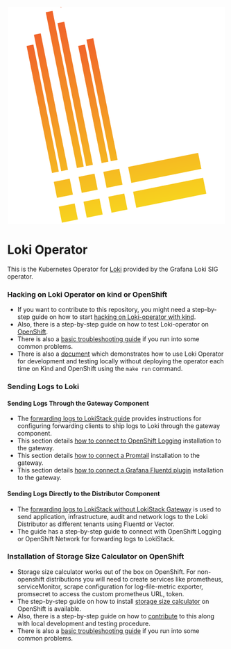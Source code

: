 <p align="center"><img src="../docs/sources/logo.png" alt="Loki Logo"></p>

# Loki Operator

This is the Kubernetes Operator for [Loki](https://grafana.com/docs/loki/latest/)
provided by the Grafana Loki SIG operator.

### Hacking on Loki Operator on kind or OpenShift

* If you want to contribute to this repository, you might need a step-by-step guide on how to start [hacking on Loki-operator with kind](https://github.com/grafana/loki/blob/main/operator/docs/operator/hack_loki_operator.md#hacking-using-kind).
* Also, there is a step-by-step guide on how to test Loki-operator on [OpenShift](https://github.com/grafana/loki/blob/main/operator/docs/operator/hack_loki_operator.md#hacking-on-openshift).
* There is also a [basic troubleshooting guide](https://github.com/grafana/loki/blob/main/operator/docs/operator/hack_loki_operator.md#basic-troubleshooting) if you run into some common problems.
* There is also a [document](https://github.com/grafana/loki/blob/main/operator/docs/operator/hack_operator_make_run.md) which demonstrates how to use Loki Operator for development and testing locally without deploying the operator each time on Kind and OpenShift using the `make run` command.

### Sending Logs to Loki

#### Sending Logs Through the Gateway Component

* The [forwarding logs to LokiStack guide](https://github.com/grafana/loki/blob/main/operator/docs/user-guides/forwarding_logs_to_gateway.md) provides instructions for configuring forwarding clients to ship logs to Loki through the gateway component.
* This section details [how to connect to OpenShift Logging](https://github.com/grafana/loki/blob/main/operator/docs/user-guides/forwarding_logs_to_gateway.md#openshift-logging) installation to the gateway.
* This section details [how to connect a Promtail](https://github.com/grafana/loki/blob/main/operator/docs/user-guides/forwarding_logs_to_gateway.md#promtail) installation to the gateway.
* This section details [how to connect a Grafana Fluentd plugin](https://github.com/grafana/loki/blob/main/operator/docs/user-guides/forwarding_logs_to_gateway.md#fluentd) installation to the gateway.

#### Sending Logs Directly to the Distributor Component

* The [forwarding logs to LokiStack without LokiStack Gateway](https://github.com/grafana/loki/blob/main/operator/docs/user-guides/forwarding_logs_without_gateway.md) is used to send application, infrastructure, audit and network logs to the Loki Distributor as different tenants using Fluentd or Vector.
* The guide has a step-by-step guide to connect with OpenShift Logging or OpenShift Network for forwarding logs to LokiStack.

### Installation of Storage Size Calculator on OpenShift

* Storage size calculator works out of the box on OpenShift. For non-openshift distributions you will need to create services like prometheus, serviceMonitor, scrape configuration for log-file-metric exporter, promsecret to access the custom prometheus URL, token.
* The step-by-step guide on how to install [storage size calculator](https://github.com/grafana/loki/blob/main/operator/docs/operator/storage_size_calculator.md) on OpenShift is available.
* Also, there is a step-by-step guide on how to [contribute](https://github.com/grafana/loki/blob/main/operator/docs/operator/storage_size_calculator.md#contribution) to this along with local development and testing procedure.
* There is also a [basic troubleshooting guide](https://github.com/grafana/loki/blob/main/operator/docs/operator/storage_size_calculator.md#troubleshooting) if you run into some common problems.
